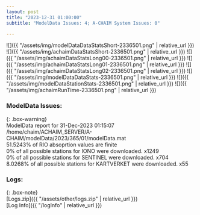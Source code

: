```yaml
---
layout: post
title: "2023-12-31 01:00:00"
subtitle: "ModelData Issues: 4; A-CHAIM System Issues: 0"

---
```


![]({{ "/assets/img/modelDataDataStatsShort-2336501.png" | relative_url }})
![]({{ "/assets/img/achaimDataStatsShort-2336501.png" | relative_url }})
![]({{ "/assets/img/achaimDataStatsLong00-2336501.png" | relative_url }})
![]({{ "/assets/img/achaimDataStatsLong01-2336501.png" | relative_url }})
![]({{ "/assets/img/achaimDataStatsLong02-2336501.png" | relative_url }})
![]({{ "/assets/img/modelDataDataStats-2336501.png" | relative_url }})
![]({{ "/assets/img/modelDataStationStats-2336501.png" | relative_url }})
![]({{ "/assets/img/achaimRunTime-2336501.png" | relative_url }})


### ModelData Issues:  
  
{: .box-warning}  
 ModelData report for 31-Dec-2023 01:15:07   
 /home/chaim/ACHAIM_SERVER/A-CHAIM/modelData/2023/365/01/modelData.mat   
 51.5243% of RIO absoprtion values are finite   
 0% of all possible stations for IONO were downloaded. x1249   
 0% of all possible stations for SENTINEL were downloaded. x704   
 8.0268% of all possible stations for KARTVERKET were downloaded. x55   
  


### Logs:  
  
{: .box-note}  
[Logs.zip]({{ "/assets/other/logs.zip" | relative_url }})  
[Log Info]({{ "/logInfo" | relative_url }})  
